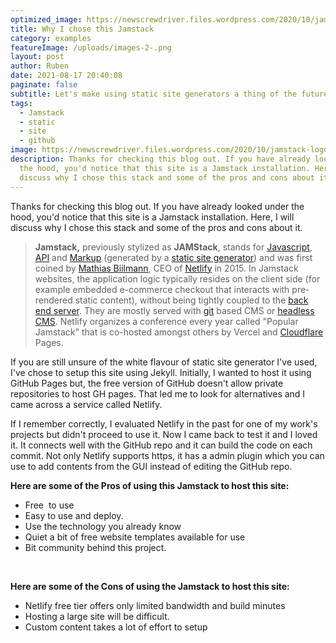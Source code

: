 ```yaml
---
optimized_image: https://newscrewdriver.files.wordpress.com/2020/10/jamstack-logo.png
title: Why I chose this Jamstack
category: examples
featureImage: /uploads/images-2-.png
layout: post
author: Ruben
date: 2021-08-17 20:40:08
paginate: false
subtitle: Let's make using static site generators a thing of the future....
tags:
  - Jamstack
  - static
  - site
  - github
image: https://newscrewdriver.files.wordpress.com/2020/10/jamstack-logo.png
description: Thanks for checking this blog out. If you have already looked under
  the hood, you'd notice that this site is a Jamstack installation. Here, I will
  discuss why I chose this stack and some of the pros and cons about it.
---
```

Thanks for checking this blog out. If you have already looked under the hood, you'd notice that this site is a Jamstack installation. Here, I will discuss why I chose this stack and some of the pros and cons about it.

> **Jamstack,** previously stylized as **JAMStack**, stands for [Javascript](https://en.wikipedia.org/wiki/JavaScript "JavaScript"), [API](https://en.wikipedia.org/wiki/API "API") and [Markup](https://en.wikipedia.org/wiki/Markup_language "Markup language") (generated by a [static site generator](https://en.wikipedia.org/wiki/Static_site_generator "Static site generator")) and was first coined by [Mathias Biilmann](https://en.wikipedia.org/wiki/Mathias_Biilmann "Mathias Biilmann"), CEO of [Netlify](https://en.wikipedia.org/wiki/Netlify "Netlify") in 2015.[](https://en.wikipedia.org/wiki/Jamstack#cite_note-:0-1) In Jamstack websites, the application logic typically resides on the client side (for example embedded e-commerce checkout that interacts with pre-rendered static content), without being tightly coupled to the [back end server](https://en.wikipedia.org/wiki/Front_end_and_back_end "Front end and back end"). They are mostly served with [git](https://en.wikipedia.org/wiki/Git "Git") based CMS or [headless CMS](https://en.wikipedia.org/wiki/Headless_content_management_system "Headless content management system").[](https://en.wikipedia.org/wiki/Jamstack#cite_note-:0-1) Netlify organizes a conference every year called "Popular Jamstack" that is co-hosted amongst others by Vercel and [Cloudflare](https://en.wikipedia.org/wiki/Cloudflare "Cloudflare") Pages.[](https://en.wikipedia.org/wiki/Jamstack#cite_note-3)

If you are still unsure of the white flavour of static site generator I've used, I've chose to setup this site using Jekyll. Initially, I wanted to host it using GitHub Pages but, the free version of GitHub doesn't allow private repositories to host GH pages. That led me to look for alternatives and I came across a service called Netlify.

If I remember correctly, I evaluated Netlify in the past for one of my work's projects but didn't proceed to use it. Now I came back to test it and I loved it. It connects well with the GitHub repo and it can build the code on each commit. Not only Netlify supports https, it has a admin plugin which you can use to add contents from the GUI instead of editing the GitHub repo.

**Here are some of the Pros of using this Jamstack to host this site:**

* Free  to use
* Easy to use and deploy.
* Use the technology you already know
* Quiet a bit of free website templates available for use
* Bit community behind this project.

 

**Here are some of the Cons of using the Jamstack to host this site:**

* Netlify free tier offers only limited bandwidth and build minutes
* Hosting a large site will be difficult.
* Custom content takes a lot of effort to setup